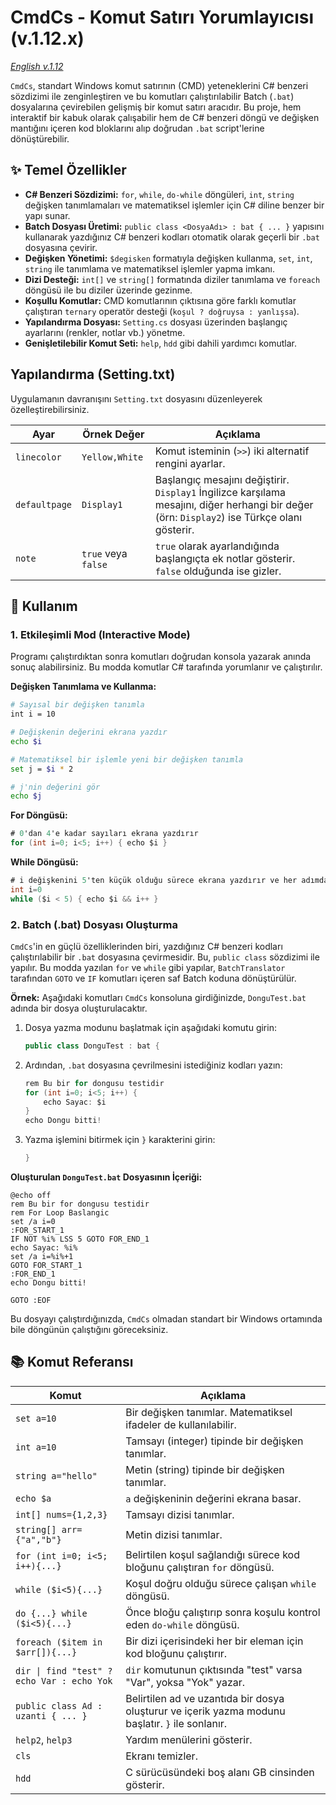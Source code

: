 # CmdCs - Komut Satırı Yorumlayıcısı (v.1.12.x)

[_English v.1.12_](core/document_cmdcs_v.1.12.x.ing.md)

`CmdCs`, standart Windows komut satırının (CMD) yeteneklerini C# benzeri sözdizimi ile zenginleştiren ve bu komutları çalıştırılabilir Batch (`.bat`) dosyalarına çevirebilen gelişmiş bir komut satırı aracıdır. Bu proje, hem interaktif bir kabuk olarak çalışabilir hem de C# benzeri döngü ve değişken mantığını içeren kod bloklarını alıp doğrudan `.bat` script'lerine dönüştürebilir.

## ✨ Temel Özellikler

- **C# Benzeri Sözdizimi:** `for`, `while`, `do-while` döngüleri, `int`, `string` değişken tanımlamaları ve matematiksel işlemler için C# diline benzer bir yapı sunar.
- **Batch Dosyası Üretimi:** `public class <DosyaAdı> : bat { ... }` yapısını kullanarak yazdığınız C# benzeri kodları otomatik olarak geçerli bir `.bat` dosyasına çevirir.
- **Değişken Yönetimi:** `$degisken` formatıyla değişken kullanma, `set`, `int`, `string` ile tanımlama ve matematiksel işlemler yapma imkanı.
- **Dizi Desteği:** `int[]` ve `string[]` formatında diziler tanımlama ve `foreach` döngüsü ile bu diziler üzerinde gezinme.
- **Koşullu Komutlar:** CMD komutlarının çıktısına göre farklı komutlar çalıştıran `ternary` operatör desteği (`koşul ? doğruysa : yanlışsa`).
- **Yapılandırma Dosyası:** `Setting.cs` dosyası üzerinden başlangıç ayarlarını (renkler, notlar vb.) yönetme.
- **Genişletilebilir Komut Seti:** `help`, `hdd` gibi dahili yardımcı komutlar.

## Yapılandırma (Setting.txt)

Uygulamanın davranışını `Setting.txt` dosyasını düzenleyerek özelleştirebilirsiniz.

| Ayar          | Örnek Değer         | Açıklama                                                                                                                                      |
| ------------- | ------------------- | --------------------------------------------------------------------------------------------------------------------------------------------- |
| `linecolor`   | `Yellow,White`      | Komut isteminin (`>>`) iki alternatif rengini ayarlar.                                                                                        |
| `defaultpage` | `Display1`          | Başlangıç mesajını değiştirir. `Display1` İngilizce karşılama mesajını, diğer herhangi bir değer (örn: `Display2`) ise Türkçe olanı gösterir. |
| `note`        | `true` veya `false` | `true` olarak ayarlandığında başlangıçta ek notlar gösterir. `false` olduğunda ise gizler.                                                    |

## 🚀 Kullanım

### 1. Etkileşimli Mod (Interactive Mode)

Programı çalıştırdıktan sonra komutları doğrudan konsola yazarak anında sonuç alabilirsiniz. Bu modda komutlar C# tarafında yorumlanır ve çalıştırılır.

**Değişken Tanımlama ve Kullanma:**

```bash
# Sayısal bir değişken tanımla
int i = 10

# Değişkenin değerini ekrana yazdır
echo $i

# Matematiksel bir işlemle yeni bir değişken tanımla
set j = $i * 2

# j'nin değerini gör
echo $j
```

**For Döngüsü:**

```csharp
# 0'dan 4'e kadar sayıları ekrana yazdırır
for (int i=0; i<5; i++) { echo $i }
```

**While Döngüsü:**

```csharp
# i değişkenini 5'ten küçük olduğu sürece ekrana yazdırır ve her adımda bir artırır
int i=0
while ($i < 5) { echo $i && i++ }
```

### 2. Batch (.bat) Dosyası Oluşturma

`CmdCs`'in en güçlü özelliklerinden biri, yazdığınız C# benzeri kodları çalıştırılabilir bir `.bat` dosyasına çevirmesidir. Bu, `public class` sözdizimi ile yapılır. Bu modda yazılan `for` ve `while` gibi yapılar, `BatchTranslator` tarafından `GOTO` ve `IF` komutları içeren saf Batch koduna dönüştürülür.

**Örnek:**
Aşağıdaki komutları `CmdCs` konsoluna girdiğinizde, `DonguTest.bat` adında bir dosya oluşturulacaktır.

1.  Dosya yazma modunu başlatmak için aşağıdaki komutu girin:

    ```csharp
    public class DonguTest : bat {
    ```

2.  Ardından, `.bat` dosyasına çevrilmesini istediğiniz kodları yazın:

    ```csharp
    rem Bu bir for dongusu testidir
    for (int i=0; i<5; i++) {
        echo Sayac: $i
    }
    echo Dongu bitti!
    ```

3.  Yazma işlemini bitirmek için `}` karakterini girin:
    ```csharp
    }
    ```

**Oluşturulan `DonguTest.bat` Dosyasının İçeriği:**

```batch
@echo off
rem Bu bir for dongusu testidir
rem For Loop Baslangic
set /a i=0
:FOR_START_1
IF NOT %i% LSS 5 GOTO FOR_END_1
echo Sayac: %i%
set /a i=%i%+1
GOTO FOR_START_1
:FOR_END_1
echo Dongu bitti!

GOTO :EOF
```

Bu dosyayı çalıştırdığınızda, `CmdCs` olmadan standart bir Windows ortamında bile döngünün çalıştığını göreceksiniz.

## 📚 Komut Referansı

| Komut                                      | Açıklama                                                                                         |
| ------------------------------------------ | ------------------------------------------------------------------------------------------------ |
| `set a=10`                                 | Bir değişken tanımlar. Matematiksel ifadeler de kullanılabilir.                                  |
| `int a=10`                                 | Tamsayı (integer) tipinde bir değişken tanımlar.                                                 |
| `string a="hello"`                         | Metin (string) tipinde bir değişken tanımlar.                                                    |
| `echo $a`                                  | `a` değişkeninin değerini ekrana basar.                                                          |
| `int[] nums={1,2,3}`                       | Tamsayı dizisi tanımlar.                                                                         |
| `string[] arr={"a","b"}`                   | Metin dizisi tanımlar.                                                                           |
| `for (int i=0; i<5; i++){...}`             | Belirtilen koşul sağlandığı sürece kod bloğunu çalıştıran `for` döngüsü.                         |
| `while ($i<5){...}`                        | Koşul doğru olduğu sürece çalışan `while` döngüsü.                                               |
| `do {...} while ($i<5){...}`               | Önce bloğu çalıştırıp sonra koşulu kontrol eden `do-while` döngüsü.                              |
| `foreach ($item in $arr[]){...}`           | Bir dizi içerisindeki her bir eleman için kod bloğunu çalıştırır.                                |
| `dir \| find "test" ? echo Var : echo Yok` | `dir` komutunun çıktısında "test" varsa "Var", yoksa "Yok" yazar.                                |
| `public class Ad : uzanti { ... }`         | Belirtilen ad ve uzantıda bir dosya oluşturur ve içerik yazma modunu başlatır. `}` ile sonlanır. |
| `help2`, `help3`                           | Yardım menülerini gösterir.                                                                      |
| `cls`                                      | Ekranı temizler.                                                                                 |
| `hdd`                                      | C sürücüsündeki boş alanı GB cinsinden gösterir.                                                 |
